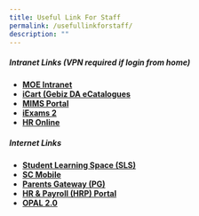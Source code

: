 ```yaml
---
title: Useful Link For Staff
permalink: /usefullinkforstaff/
description: ""
---
```

##### Intranet Links (VPN required if login from home)

*   **[MOE Intranet](https://intranet.moe.gov.sg/Pages/Home.aspx)**
*   **[iCart (Gebiz DA eCatalogues ](https://intranet.moe.gov.sg/moeprocurement/Pages/iCart.aspx)**
*   **[MIMS Portal](https://mims.moe.gov.sg/)**
*   **[iExams 2](https://iexams.seab.gov.sg/)**
*   **[HR Online](http://intranet.moe.gov.sg/hr_online/)**




##### Internet Links
* **[Student Learning Space (SLS)](https://vle.learning.moe.edu.sg/login)**
* **[SC Mobile](https://scmobile.moe.edu.sg/login)**
* **[Parents Gateway (PG)](https://pg.moe.edu.sg/)**
* **[HR & Payroll (HRP) Portal](https://www.hrp.gov.sg/)**
* **[OPAL 2.0](https://opal2.moe.edu.sg/)**